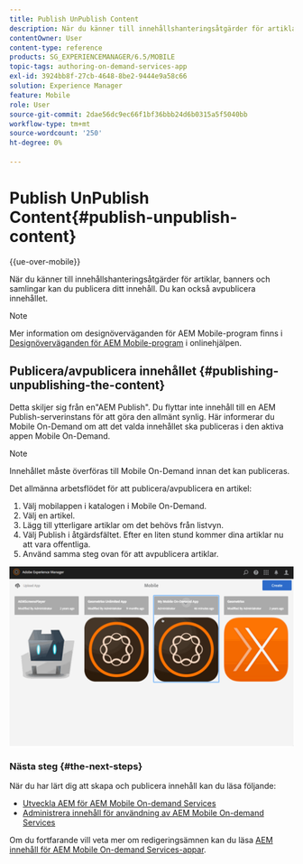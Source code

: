 ```yaml
---
title: Publish UnPublish Content
description: När du känner till innehållshanteringsåtgärder för artiklar, banners och samlingar kan du följa den här sidan för att lära dig mer om hur du kan publicera ditt innehåll. Du kan också avpublicera innehållet.
contentOwner: User
content-type: reference
products: SG_EXPERIENCEMANAGER/6.5/MOBILE
topic-tags: authoring-on-demand-services-app
exl-id: 3924bb8f-27cb-4648-8be2-9444e9a58c66
solution: Experience Manager
feature: Mobile
role: User
source-git-commit: 2dae56dc9ec66f1bf36bbb24d6b0315a5f5040bb
workflow-type: tm+mt
source-wordcount: '250'
ht-degree: 0%

---
```


# Publish UnPublish Content{#publish-unpublish-content}

{{ue-over-mobile}}

När du känner till innehållshanteringsåtgärder för artiklar, banners och samlingar kan du publicera ditt innehåll. Du kan också avpublicera innehållet.

>[!NOTE]
>
>Mer information om designöverväganden för AEM Mobile-program finns i [Designöverväganden för AEM Mobile-program](https://helpx.adobe.com/digital-publishing-solution/help/aem-mobile-end-of-life-faq.html) i onlinehjälpen.

## Publicera/avpublicera innehållet {#publishing-unpublishing-the-content}

Detta skiljer sig från en&quot;AEM Publish&quot;. Du flyttar inte innehåll till en AEM Publish-serverinstans för att göra den allmänt synlig. Här informerar du Mobile On-Demand om att det valda innehållet ska publiceras i den aktiva appen Mobile On-Demand.

>[!NOTE]
>
>Innehållet måste överföras till Mobile On-Demand innan det kan publiceras.

Det allmänna arbetsflödet för att publicera/avpublicera en artikel:

1. Välj mobilappen i katalogen i Mobile On-Demand.
1. Välj en artikel.
1. Lägg till ytterligare artiklar om det behövs från listvyn.
1. Välj Publish i åtgärdsfältet. Efter en liten stund kommer dina artiklar nu att vara offentliga.
1. Använd samma steg ovan för att avpublicera artiklar.

<!-- FAIL >>[!NOTE]
>
>Generally, you should preflight before publishing. See [Previewing with Preflight](/content/docs/en/aem/6-3/administer/mobile-apps/aem-mobile/previewing-with-preflight-on-demand-services.md) for more details.-->

![chlimage_1-9](assets/chlimage_1-9.gif)

### Nästa steg {#the-next-steps}

När du har lärt dig att skapa och publicera innehåll kan du läsa följande:

* [Utveckla AEM för AEM Mobile On-demand Services](/help/mobile/aem-mobile-on-demand.md)
* [Administrera innehåll för användning av AEM Mobile On-demand Services](/help/mobile/aem-mobile.md)

Om du fortfarande vill veta mer om redigeringsämnen kan du läsa [AEM innehåll för AEM Mobile On-demand Services-appar](/help/mobile/mobile-apps-ondemand.md).
